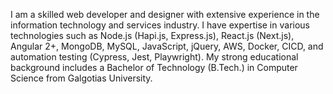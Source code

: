 I am a skilled web developer and designer with extensive experience in the information technology and services industry. I have expertise in various technologies such as Node.js (Hapi.js, Express.js), React.js (Next.js), Angular 2+, MongoDB, MySQL, JavaScript, jQuery, AWS, Docker, CICD, and automation testing (Cypress, Jest, Playwright). My strong educational background includes a Bachelor of Technology (B.Tech.) in Computer Science from Galgotias University.
